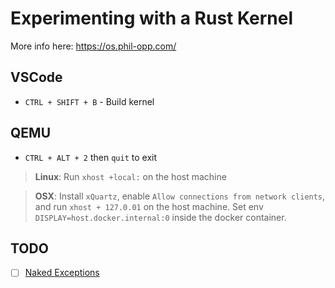 # Experimenting with a Rust Kernel

More info here: https://os.phil-opp.com/

## VSCode

- `CTRL + SHIFT + B` - Build kernel

## QEMU

- `CTRL + ALT + 2` then `quit` to exit

> **Linux**: Run `xhost +local:` on the host machine

> **OSX**: Install `xQuartz`, enable `Allow connections from network clients`, and run `xhost + 127.0.01` on the host machine. Set env `DISPLAY=host.docker.internal:0` inside the docker container.

## TODO

- [ ] [Naked Exceptions](https://os.phil-opp.com/first-edition/extra/naked-exceptions/)